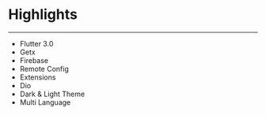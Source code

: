 

# Highlights
-----------------------
- Flutter 3.0
- Getx
- Firebase
- Remote Config
- Extensions
- Dio
- Dark & Light Theme
- Multi Language
